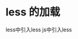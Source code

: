 <!--
 * @Author: rongwei
 * @Date: 2021-09-02 21:08:36
 * @LastEditors: rongwei
 * @LastEditTime: 2021-09-02 21:08:36
 * @Description: file content
-->
# less 的加载

less中引入less
js中引入less
